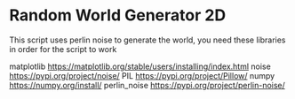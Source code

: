 # Random World Generator 2D
This script uses perlin noise to generate the world, you need these libraries in order for the script to work

matplotlib https://matplotlib.org/stable/users/installing/index.html
noise https://pypi.org/project/noise/
PIL https://pypi.org/project/Pillow/
numpy https://numpy.org/install/
perlin_noise https://pypi.org/project/perlin-noise/
